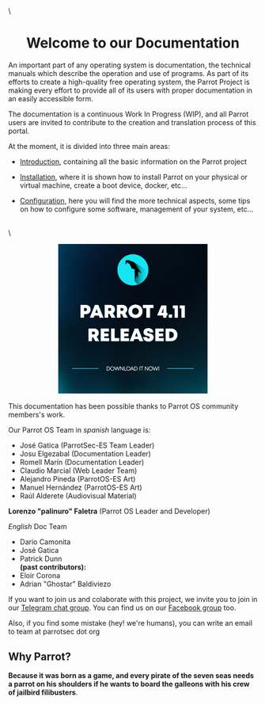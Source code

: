 
\
\

<h1 align="center">Welcome to our Documentation</h1>

An important part of any operating system is documentation, the technical manuals which describe the operation and use of programs. As part of its efforts to create a high-quality free operating system, the Parrot Project is making every effort to provide all of its users with proper documentation in an easily accessible form.

The documentation is a continuous Work In Progress (WIP), and all Parrot users are invited to contribute to the creation and translation process of this portal.

At the moment, it is divided into three main areas:

- [Introduction](<./01.- What is Parrot.md>), containing all the basic information on the Parrot project

- [Installation](<./03.- Installation.md>), where it is shown how to install Parrot on your physical or virtual machine, create a boot device, docker, etc...

- [Configuration](<./23.- Parrot Software Management.md>), here you will find the more technical aspects, some tips on how to configure some software, management of your system, etc...

\
\

<div style="text-align: center;">
    <a href="https://parrotsec.org/download/"><img src="./images/parrot-4.11.jpg" width="60%"/></a>
</div>


This documentation has been possible thanks to Parrot OS community members's work.

Our Parrot OS Team in *spanish* language is:
- José Gatica (ParrotSec-ES Team Leader)
- Josu Elgezabal (Documentation Leader)
- Romell Marín (Documentation Leader)
- Claudio Marcial (Web Leader Team)
- Alejandro Pineda (ParrotOS-ES Art)
- Manuel Hernández (ParrotOS-ES Art)
- Raúl Alderete (Audiovisual Material)

**Lorenzo "palinuro" Faletra** (Parrot OS Leader and Developer)

*English* Doc Team 
- Dario Camonita
- José Gatica
- Patrick Dunn
\
**(past contributors):**
- Eloir Corona
- Adrian "Ghostar" Baldiviezo

If you want to join us and colaborate with this project, we invite you to join in our [Telegram chat group](https://t.me/parrotsecgroup). You can find us on our [Facebook group](https://www.facebook.com/groups/parrotsec) too.

Also, if you find some mistake (hey! we're humans), you can write an email to team at parrotsec dot org

## Why Parrot? ##

**Because it was born as a game, and every pirate of the seven seas needs a parrot on his shoulders if he wants to board the galleons with his crew of jailbird filibusters**.

